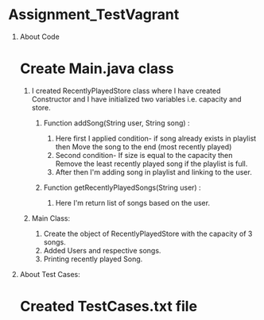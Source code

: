 # Assignment_TestVagrant

1. About Code
    # Create Main.java class
    1. I created RecentlyPlayedStore class where I have created Constructor and I have initialized two variables i.e. capacity and store.
        1. Function addSong(String user, String song) : 
            1. Here first I applied condition- if song already exists in playlist then Move the song to the end (most recently played)
            2. Second condition- If size is equal to the capacity then Remove the least recently played song if the playlist is full.
            3. After then I'm adding song in playlist and linking to the user.

        2. Function getRecentlyPlayedSongs(String user) :
            1. Here I'm return list of songs based on the user.
         
    2. Main Class:
        1. Create the object of RecentlyPlayedStore with the capacity of 3 songs.
        2. Added Users and respective songs.
        3. Printing recently played Song.

2. About Test Cases:
    # Created TestCases.txt file
     

